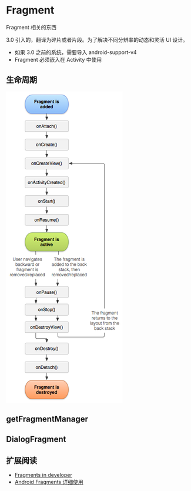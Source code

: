# Fragment
Fragment 相关的东西

3.0 引入的，翻译为碎片或者片段。为了解决不同分辨率的动态和灵活 UI 设计。

* 如果 3.0 之前的系统，需要导入 android-support-v4
* Fragment 必须嵌入在 Activity 中使用

## 生命周期

<img src="fragment_lifecycle.png" />

## getFragmentManager

## DialogFragment



## 扩展阅读

* [Fragments in developer](http://developer.android.com/guide/components/fragments.html)
* [Android Fragments 详细使用](http://www.cnblogs.com/terryblog/archive/2012/02/17/2355753.html)